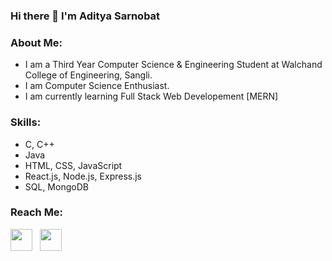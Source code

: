 ### Hi there 👋 I'm Aditya Sarnobat

### About Me:
- I am a Third Year Computer Science & Engineering Student at Walchand College of Engineering, Sangli.<br>
- I am Computer Science Enthusiast.<br>
- I am currently learning Full Stack Web Developement [MERN]

### Skills:
<ul>
  <li>C, C++</li>
  <li>Java</li>  
  <li>HTML, CSS, JavaScript</li>  
  <li>React.js, Node.js, Express.js</li>  
  <li>SQL, MongoDB</li>
</ul>

    
### Reach Me:
<a href="linkedin.com/in/aditya-sarnobat-16123b18b/"><img src="https://image.flaticon.com/icons/svg/174/174857.svg" width="35"></a> &nbsp;
<a href="https://www.instagram.com/sarnobatadi/"><img src="https://cdn.cdnlogo.com/logos/i/92/instagram.svg" width="35"></a> &nbsp;



